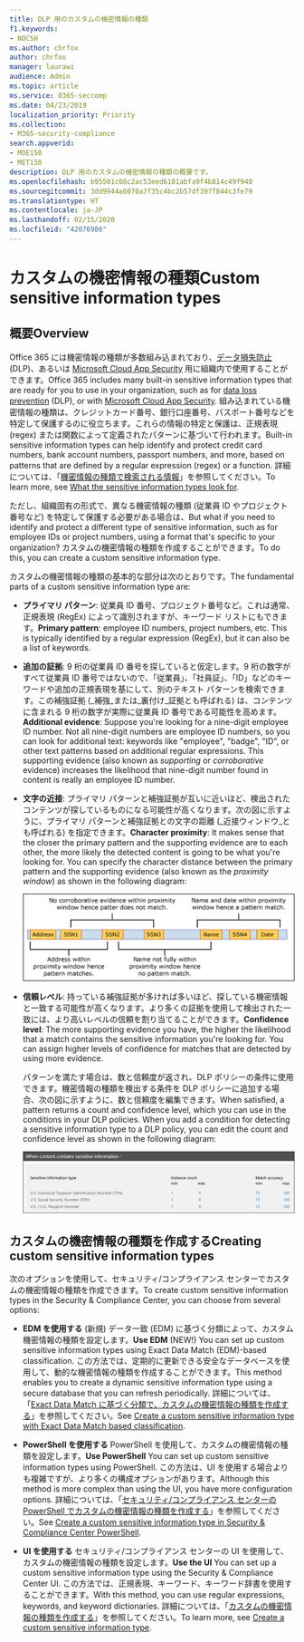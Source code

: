 ```yaml
---
title: DLP 用のカスタムの機密情報の種類
f1.keywords:
- NOCSH
ms.author: chrfox
author: chrfox
manager: laurawi
audience: Admin
ms.topic: article
ms.service: O365-seccomp
ms.date: 04/23/2019
localization_priority: Priority
ms.collection:
- M365-security-compliance
search.appverid:
- MOE150
- MET150
description: DLP 用のカスタムの機密情報の種類の概要です。
ms.openlocfilehash: b95501c08c2ac53eed6101abfa9f4b814c49f940
ms.sourcegitcommit: 3dd9944a6070a7f35c4bc2b57df397f844c3fe79
ms.translationtype: HT
ms.contentlocale: ja-JP
ms.lasthandoff: 02/15/2020
ms.locfileid: "42076986"
---
```

# <a name="custom-sensitive-information-types"></a><span data-ttu-id="499d5-103">カスタムの機密情報の種類</span><span class="sxs-lookup"><span data-stu-id="499d5-103">Custom sensitive information types</span></span>

## <a name="overview"></a><span data-ttu-id="499d5-104">概要</span><span class="sxs-lookup"><span data-stu-id="499d5-104">Overview</span></span>

<span data-ttu-id="499d5-105">Office 365 には機密情報の種類が多数組み込まれており、[データ損失防止](data-loss-prevention-policies.md) (DLP)、あるいは [Microsoft Cloud App Security](https://docs.microsoft.com/cloud-app-security) 用に組織内で使用することができます。</span><span class="sxs-lookup"><span data-stu-id="499d5-105">Office 365 includes many built-in sensitive information types that are ready for you to use in your organization, such as for [data loss prevention](data-loss-prevention-policies.md) (DLP), or with [Microsoft Cloud App Security](https://docs.microsoft.com/cloud-app-security).</span></span> <span data-ttu-id="499d5-106">組み込まれている機密情報の種類は、クレジットカード番号、銀行口座番号、パスポート番号などを特定して保護するのに役立ちます。これらの情報の特定と保護は、正規表現 (regex) または関数によって定義されたパターンに基づいて行われます。</span><span class="sxs-lookup"><span data-stu-id="499d5-106">Built-in sensitive information types can help identify and protect credit card numbers, bank account numbers, passport numbers, and more, based on patterns that are defined by a regular expression (regex) or a function.</span></span> <span data-ttu-id="499d5-107">詳細については、「[機密情報の種類で検索される情報](what-the-sensitive-information-types-look-for.md)」を参照してください。</span><span class="sxs-lookup"><span data-stu-id="499d5-107">To learn more, see [What the sensitive information types look for](what-the-sensitive-information-types-look-for.md).</span></span>

<span data-ttu-id="499d5-108">ただし、組織固有の形式で、異なる機密情報の種類 (従業員 ID やプロジェクト番号など) を特定して保護する必要がある場合は、</span><span class="sxs-lookup"><span data-stu-id="499d5-108">But what if you need to identify and protect a different type of sensitive information, such as for employee IDs or project numbers, using a format that's specific to your organization?</span></span> <span data-ttu-id="499d5-109">カスタムの機密情報の種類を作成することができます。</span><span class="sxs-lookup"><span data-stu-id="499d5-109">To do this, you can create a custom sensitive information type.</span></span>

<span data-ttu-id="499d5-110">カスタムの機密情報の種類の基本的な部分は次のとおりです。</span><span class="sxs-lookup"><span data-stu-id="499d5-110">The fundamental parts of a custom sensitive information type are:</span></span>

- <span data-ttu-id="499d5-111">**プライマリ パターン**: 従業員 ID 番号、プロジェクト番号など。これは通常、正規表現 (RegEx) によって識別されますが、キーワード リストにもできます。</span><span class="sxs-lookup"><span data-stu-id="499d5-111">**Primary pattern**: employee ID numbers, project numbers, etc. This is typically identified by a regular expression (RegEx), but it can also be a list of keywords.</span></span>

- <span data-ttu-id="499d5-p103">**追加の証拠**: 9 桁の従業員 ID 番号を探していると仮定します。9 桁の数字がすべて従業員 ID 番号ではないので、「従業員」、「社員証」、「ID」などのキーワードや追加の正規表現を基にして、別のテキスト パターンを検索できます。この補強証拠 (_補強_または_裏付け_証拠とも呼ばれる) は、コンテンツに含まれる 9 桁の数字が実際に従業員 ID 番号である可能性を高めます。</span><span class="sxs-lookup"><span data-stu-id="499d5-p103">**Additional evidence**: Suppose you're looking for a nine-digit employee ID number. Not all nine-digit numbers are employee ID numbers, so you can look for additional text: keywords like "employee", "badge", "ID", or other text patterns based on additional regular expressions. This supporting evidence (also known as _supporting_ or _corroborative_ evidence) increases the likelihood that nine-digit number found in content is really an employee ID number.</span></span>

- <span data-ttu-id="499d5-p104">**文字の近接**: プライマリ パターンと補強証拠が互いに近いほど、検出されたコンテンツが探しているものになる可能性が高くなります。次の図に示すように、プライマリ パターンと補強証拠との文字の距離 (_近接ウィンドウ_とも呼ばれる) を指定できます。</span><span class="sxs-lookup"><span data-stu-id="499d5-p104">**Character proximity**: It makes sense that the closer the primary pattern and the supporting evidence are to each other, the more likely the detected content is going to be what you're looking for. You can specify the character distance between the primary pattern and the supporting evidence (also known as the _proximity window_) as shown in the following diagram:</span></span>

    ![補強証拠と近接ウィンドウの図](../media/dc68e38e-dfa1-45b8-b204-89c8ba121f96.png)

- <span data-ttu-id="499d5-p105">**信頼レベル**: 持っている補強証拠が多ければ多いほど、探している機密情報と一致する可能性が高くなります。より多くの証拠を使用して検出された一致には、より高いレベルの信頼を割り当てることができます。</span><span class="sxs-lookup"><span data-stu-id="499d5-p105">**Confidence level**: The more supporting evidence you have, the higher the likelihood that a match contains the sensitive information you're looking for. You can assign higher levels of confidence for matches that are detected by using more evidence.</span></span>

  <span data-ttu-id="499d5-p106">パターンを満たす場合は、数と信頼度が返され、DLP ポリシーの条件に使用できます。機密情報の種類を検出する条件を DLP ポリシーに追加する場合、次の図に示すように、数と信頼度を編集できます。</span><span class="sxs-lookup"><span data-stu-id="499d5-p106">When satisfied, a pattern returns a count and confidence level, which you can use in the conditions in your DLP policies. When you add a condition for detecting a sensitive information type to a DLP policy, you can edit the count and confidence level as shown in the following diagram:</span></span>

    ![インスタンス数と一致精度オプション](../media/11d0b51e-7c3f-4cc6-96d8-b29bcdae1aeb.png)

## <a name="creating-custom-sensitive-information-types"></a><span data-ttu-id="499d5-123">カスタムの機密情報の種類を作成する</span><span class="sxs-lookup"><span data-stu-id="499d5-123">Creating custom sensitive information types</span></span>

<span data-ttu-id="499d5-124">次のオプションを使用して、セキュリティ/コンプライアンス センターでカスタムの機密情報の種類を作成できます。</span><span class="sxs-lookup"><span data-stu-id="499d5-124">To create custom sensitive information types in the Security & Compliance Center, you can choose from several options:</span></span>

- <span data-ttu-id="499d5-125">**EDM を使用する** (新規) データ一致 (EDM) に基づく分類によって、カスタム機密情報の種類を設定します。</span><span class="sxs-lookup"><span data-stu-id="499d5-125">**Use EDM** (NEW!) You can set up custom sensitive information types using Exact Data Match (EDM)-based classification.</span></span> <span data-ttu-id="499d5-126">この方法では、定期的に更新できる安全なデータベースを使用して、動的な機密情報の種類を作成することができます。</span><span class="sxs-lookup"><span data-stu-id="499d5-126">This method enables you to create a dynamic sensitive information type using a secure database that you can refresh periodically.</span></span> <span data-ttu-id="499d5-127">詳細については、「[Exact Data Match に基づく分類で、カスタムの機密情報の種類を作成する](create-custom-sensitive-information-types-with-exact-data-match-based-classification.md)」を参照してください。</span><span class="sxs-lookup"><span data-stu-id="499d5-127">See [Create a custom sensitive information type with Exact Data Match based classification](create-custom-sensitive-information-types-with-exact-data-match-based-classification.md).</span></span>

- <span data-ttu-id="499d5-128">**PowerShell を使用する** PowerShell を使用して、カスタムの機密情報の種類を設定します。</span><span class="sxs-lookup"><span data-stu-id="499d5-128">**Use PowerShell** You can set up custom sensitive information types using PowerShell.</span></span> <span data-ttu-id="499d5-129">この方法は、UI を使用する場合よりも複雑ですが、より多くの構成オプションがあります。</span><span class="sxs-lookup"><span data-stu-id="499d5-129">Although this method is more complex than using the UI, you have more configuration options.</span></span> <span data-ttu-id="499d5-130">詳細については、「[セキュリティ/コンプライアンス センターの PowerShell でカスタムの機密情報の種類を作成する](create-a-custom-sensitive-information-type-in-scc-powershell.md)」を参照してください。</span><span class="sxs-lookup"><span data-stu-id="499d5-130">See [Create a custom sensitive information type in Security & Compliance Center PowerShell](create-a-custom-sensitive-information-type-in-scc-powershell.md).</span></span>

- <span data-ttu-id="499d5-131">**UI を使用する** セキュリティ/コンプライアンス センターの UI を使用して、カスタムの機密情報の種類を設定します。</span><span class="sxs-lookup"><span data-stu-id="499d5-131">**Use the UI** You can set up a custom sensitive information type using the Security & Compliance Center UI.</span></span> <span data-ttu-id="499d5-132">この方法では、正規表現、キーワード、キーワード辞書を使用することができます。</span><span class="sxs-lookup"><span data-stu-id="499d5-132">With this method, you can use regular expressions, keywords, and keyword dictionaries.</span></span> <span data-ttu-id="499d5-133">詳細については、「[カスタムの機密情報の種類を作成する](create-a-custom-sensitive-information-type.md)」を参照してください。</span><span class="sxs-lookup"><span data-stu-id="499d5-133">To learn more, see [Create a custom sensitive information type](create-a-custom-sensitive-information-type.md).</span></span>



